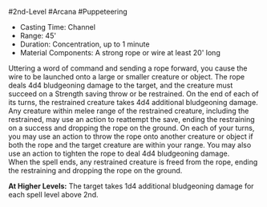 #2nd-Level #Arcana #Puppeteering
 
- Casting Time: Channel
- Range: 45'
- Duration: Concentration, up to 1 minute
- Material Components: A strong rope or wire at least 20' long  

Uttering a word of command and sending a rope forward, you cause the wire to be launched onto a large or smaller creature or object. The rope deals 4d4 bludgeoning damage to the target, and the creature must succeed on a Strength saving throw or be restrained. On the end of each of its turns, the restrained creature takes 4d4 additional bludgeoning damage.  
Any creature within melee range of the restrained creature, including the restrained, may use an action to reattempt the save, ending the restraining on a success and dropping the rope on the ground. On each of your turns, you may use an action to throw the rope onto another creature or object if both the rope and the target creature are within your range. You may also use an action to tighten the rope to deal 4d4 bludgeoning damage.  
When the spell ends, any restrained creature is freed from the rope, ending the restraining and dropping the rope on the ground.
 
**At Higher Levels:** The target takes 1d4 additional bludgeoning damage for each spell level above 2nd.